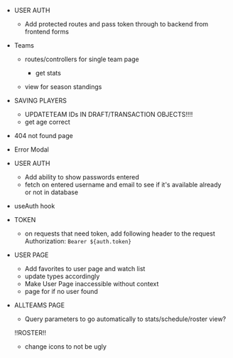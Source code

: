 <!-- BACKEND -->
- USER AUTH
    <!-- DONE - Verify email address is real or remove email check entirely -->
    - Add protected routes and pass token through to backend from frontend forms

- Teams
    - routes/controllers for single team page
        <!-- - get roster DONE -->
        - get stats

    - view for season standings
    <!-- - Add Coach field DONE -->

- SAVING PLAYERS
    - UPDATETEAM IDs IN DRAFT/TRANSACTION OBJECTS!!!!
    - get age correct


<!-- FRONTEND -->
- 404 not found page
- Error Modal

- USER AUTH
    <!-- - password & Confirm password: pass entered password into confirm password input and verify they match DONE -->
    - Add ability to show passwords entered
    <!-- - fix confirm_password DONE -->
    <!-- - Get login/signup working with backend DONE -->
    <!-- - Make dialog close with successful login DONE -->
    <!-- - Proper loading and error states on login/signup DONE -->
    - fetch on entered username and email to see if it's available already or not in database
    <!-- - Different pop up content depending on form state [ error, successful, default ] DONE -->
    <!-- - make sure user_id is passed to login when logging in DONE -->


- useAuth hook
    <!-- - finish setting up DONE -->
    <!-- - move context login/logout out of app.tsx DONE -->

- TOKEN
    - on requests that need token, add following header to the request
    Authorization: `Bearer ${auth.token}`

- USER PAGE
    - Add favorites to user page and watch list
    - update types accordingly 
    - Make User Page inaccessible without context
    - page for if no user found

- ALLTEAMS PAGE
    - Query parameters to go automatically to stats/schedule/roster view?
    
    !!ROSTER!!
    - change icons to not be ugly